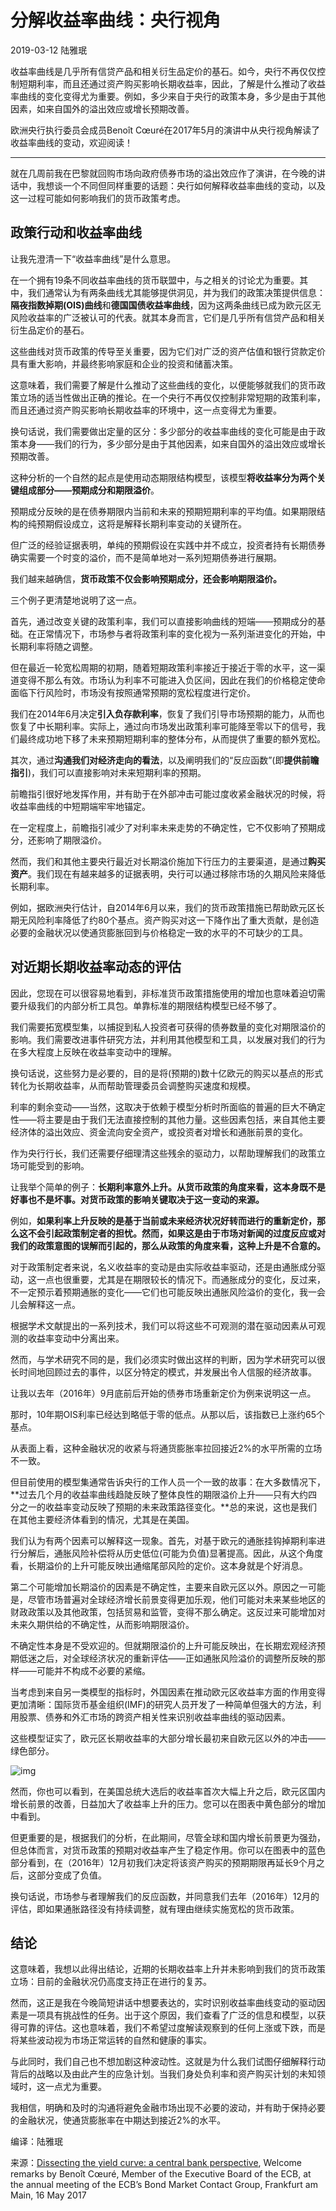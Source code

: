 # 分解收益率曲线：央行视角

2019-03-12 陆雅珉

收益率曲线是几乎所有信贷产品和相关衍生品定价的基石。如今，央行不再仅仅控制短期利率，而且还通过资产购买影响长期收益率，因此，了解是什么推动了收益率曲线的变化变得尤为重要。例如，多少来自于央行的政策本身，多少是由于其他因素，如来自国外的溢出效应或增长预期改善。

欧洲央行执行委员会成员Benoît Cœuré在2017年5月的演讲中从央行视角解读了收益率曲线的变动，欢迎阅读！

------

就在几周前我在巴黎就回购市场向政府债券市场的溢出效应作了演讲，在今晚的讲话中，我想谈一个不同但同样重要的话题：央行如何解释收益率曲线的变动，以及这一过程可能如何影响我们的货币政策考虑。

## 政策行动和收益率曲线

让我先澄清一下“收益率曲线”是什么意思。

在一个拥有19条不同收益率曲线的货币联盟中，与之相关的讨论尤为重要。其中，我们通常认为有两条曲线尤其能够提供洞见，并为我们的政策决策提供信息：**隔夜指数掉期(OIS)曲线**和**德国国债收益率曲线**，因为这两条曲线已成为欧元区无风险收益率的广泛被认可的代表。就其本身而言，它们是几乎所有信贷产品和相关衍生品定价的基石。

这些曲线对货币政策的传导至关重要，因为它们对广泛的资产估值和银行贷款定价具有重大影响，并最终影响家庭和企业的投资和储蓄决策。

这意味着，我们需要了解是什么推动了这些曲线的变化，以便能够就我们的货币政策立场的适当性做出正确的推论。在一个央行不再仅仅控制非常短期的政策利率，而且还通过资产购买影响长期收益率的环境中，这一点变得尤为重要。

换句话说，我们需要做出定量的区分：多少部分的收益率曲线的变化可能是由于政策本身——我们的行为，多少部分是由于其他因素，如来自国外的溢出效应或增长预期改善。

这种分析的一个自然的起点是使用动态期限结构模型，该模型**将收益率分为两个关键组成部分——预期成分和期限溢价**。

预期成分反映的是在债券期限内当前和未来的预期短期利率的平均值。如果期限结构的纯预期假设成立，这将是解释长期利率变动的关键所在。

但广泛的经验证据表明，单纯的预期假设在实践中并不成立，投资者持有长期债券确实需要一个时变的溢价，而不是简单地对一系列短期债券进行展期。

我们越来越确信，**货币政策不仅会影响预期成分，还会影响期限溢价。**

三个例子更清楚地说明了这一点。

首先，通过改变关键的政策利率，我们可以直接影响曲线的短端——预期成分的基础。在正常情况下，市场参与者将政策利率的变化视为一系列渐进变化的开始，中长期利率将随之调整。

但在最近一轮宽松周期的初期，随着短期政策利率接近于接近于零的水平，这一渠道变得不那么有效。市场认为利率不可能进入负区间，因此在我们的价格稳定使命面临下行风险时，市场没有按照通常预期的宽松程度进行定价。

我们在2014年6月决定**引入负存款利率**，恢复了我们引导市场预期的能力，从而也恢复了中长期利率。实际上，通过向市场发出政策利率可能降至零以下的信号，我们最终成功地下移了未来预期短期利率的整体分布，从而提供了重要的额外宽松。

其次，通过**沟通我们对经济走向的看法**，以及阐明我们的“反应函数”(即**提供前瞻指引**)，我们可以直接影响对未来短期利率的预期。

前瞻指引很好地发挥作用，并有助于在外部冲击可能过度收紧金融状况的时候，将收益率曲线的中短期端牢牢地锚定。

在一定程度上，前瞻指引减少了对利率未来走势的不确定性，它不仅影响了预期成分，还影响了期限溢价。

然而，我们和其他主要央行最近对长期溢价施加下行压力的主要渠道，是通过**购买资产**。我们现在有越来越多的证据表明，央行可以通过移除市场的久期风险来降低长期利率。

例如，据欧洲央行估计，自2014年6月以来，我们的货币政策措施已帮助欧元区长期无风险利率降低了约80个基点。资产购买对这一下降作出了重大贡献，是创造必要的金融状况以使通货膨胀回到与价格稳定一致的水平的不可缺少的工具。

## 对近期长期收益率动态的评估

因此，您现在可以很容易地看到，非标准货币政策措施使用的增加也意味着迫切需要升级我们的内部分析工具包。单靠标准的期限结构模型已经不够了。

我们需要拓宽模型集，以捕捉到私人投资者可获得的债券数量的变化对期限溢价的影响。我们需要改进事件研究方法，并利用其他模型和工具，以发展对我们的行为在多大程度上反映在收益率变动中的理解。

换句话说，这些努力是必要的，目的是将(预期的)数十亿欧元的购买以基点的形式转化为长期收益率，从而帮助管理委员会调整购买速度和规模。

利率的剩余变动——当然，这取决于依赖于模型分析时所面临的普遍的巨大不确定性——将主要是由于我们无法直接控制的其他力量。这些因素包括，来自其他主要经济体的溢出效应、资金流向安全资产，或投资者对增长和通胀前景的变化。

作为央行行长，我们还需要仔细理清这些残余的驱动力，以帮助理解我们的政策立场可能受到的影响。

让我举个简单的例子：**长期利率意外上升。从货币政策的角度来看，这本身既不是好事也不是坏事。对货币政策的影响关键取决于这一变动的来源。**

例如，**如果利率上升反映的是基于当前或未来经济状况好转而进行的重新定价，那么这不会引起政策制定者的担忧。然而，如果这是由于市场对新闻的过度反应或对我们的政策意图的误解而引起的，那么从政策的角度来看，这种上升是不合意的。**

对于政策制定者来说，名义收益率的变动是由实际收益率驱动，还是由通胀成分驱动，这一点也很重要，尤其是在期限较长的情况下。而通胀成分的变化，反过来，不一定预示着预期通胀的变化——它们也可能反映出通胀风险溢价的变化，我一会儿会解释这一点。

根据学术文献提出的一系列技术，我们可以将这些不可观测的潜在驱动因素从可观测的收益率变动中分离出来。

然而，与学术研究不同的是，我们必须实时做出这样的判断，因为学术研究可以很长时间地回顾过去的事件，以区分特定的模式，并发展出令人信服的经济故事。

让我以去年（2016年）9月底前后开始的债券市场重新定价为例来说明这一点。

那时，10年期OIS利率已经达到略低于零的低点。从那以后，该指数已上涨约65个基点。

从表面上看，这种金融状况的收紧与将通货膨胀率拉回接近2%的水平所需的立场不一致。

但目前使用的模型集通常告诉央行的工作人员一个一致的故事：在大多数情况下，**过去几个月的收益率曲线趋陡反映了整体良性的期限溢价上升——只有大约四分之一的收益率变动反映了预期的未来政策路径变化。**总的来说，这也是我们在其他主要经济体看到的情况，尤其是在美国。

我们认为有两个因素可以解释这一现象。首先，对基于欧元的通胀挂钩掉期利率进行分解后，通胀风险补偿将从历史低位(可能为负值)显著提高。因此，从这个角度看，长期溢价的上升可能反映出通缩尾部风险的定价。这本身就是个好消息。

第二个可能增加长期溢价的因素是不确定性，主要来自欧元区以外。原因之一可能是，尽管市场普遍对全球经济增长前景变得更加乐观，他们可能对未来某些地区的财政政策以及其他政策，包括贸易和监管，变得不那么确定。这反过来可能增加对未来久期供给的不确定性，从而影响期限溢价。

不确定性本身是不受欢迎的。但就期限溢价的上升可能反映出，在长期宏观经济预期低迷之后，对全球经济状况的重新评估——正如通胀风险溢价的调整所反映的那样——可能并不构成不必要的紧缩。

当考虑到来自另一类模型的指标时，外国因素在推动欧元区收益率方面的作用变得更加清晰：国际货币基金组织(IMF)的研究人员开发了一种简单但强大的方法，利用股票、债券和外汇市场的跨资产相关性来识别收益率曲线的驱动因素。

这些模型证实了，欧元区长期收益率的大部分增长最初来自欧元区以外的冲击——绿色部分。

![img](https://rocks.wisburg.com/32290ab1-b1fb-4943-8d3c-e3010bded634)

然而，你也可以看到，在美国总统大选后的收益率首次大幅上升之后，欧元区国内增长前景的改善，日益加大了收益率上升的压力。您可以在图表中黄色部分的增加中看到。

但更重要的是，根据我们的分析，在此期间，尽管全球和国内增长前景更为强劲，但总体而言，对货币政策的预期对收益率产生了稳定作用。你可以在图表中的蓝色部分看到，在（2016年）12月初我们决定将该资产购买的预期期限再延长9个月之后，这部分变成了负值。

换句话说，市场参与者理解我们的反应函数，并同意我们去年（2016年）12月的评估，即如果通胀路径没有持续调整，就有理由继续实施宽松的货币政策。

## 结论

这意味着，我想以此得出结论，近期的长期收益率上升并未影响到我们的货币政策立场：目前的金融状况仍高度支持正在进行的复苏。

然而，这正是我在今晚简短讲话中想要表达的，实时识别收益率曲线变动的驱动因素是一项具有挑战性的任务。出于这个原因，我们查看了广泛的信息和模型，以获得可靠的评估。这也意味着，我们不希望过度解读观察到的任何上涨或下跌，而是将某些波动视为市场正常运转的自然和健康的事实。

与此同时，我们自己也不想加剧这种波动性。这就是为什么我们试图仔细解释行动背后的战略以及由此产生的应急计划。当我们身处负利率和资产购买计划的未知领域时，这一点尤为重要。

我相信，明确和及时的沟通将避免金融市场出现不必要的波动，并有助于保持必要的金融状况，使通货膨胀率在中期达到接近2%的水平。

编译：陆雅珉

来源：[Dissecting the yield curve: a central bank perspective](https://www.ecb.europa.eu/press/key/date/2017/html/ecb.sp170516.en.html), Welcome remarks by Benoît Cœuré, Member of the Executive Board of the ECB, at the annual meeting of the ECB’s Bond Market Contact Group, Frankfurt am Main, 16 May 2017